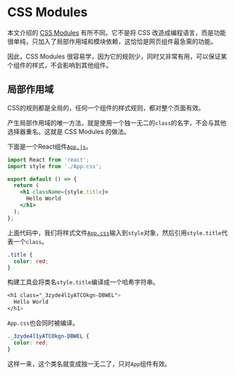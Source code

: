 # CSS Modules

本文介绍的 [CSS Modules](https://github.com/css-modules/css-modules) 有所不同。它不是将 CSS 改造成编程语言，而是功能很单纯，只加入了局部作用域和模块依赖，这恰恰是网页组件最急需的功能。

因此，CSS Modules 很容易学，因为它的规则少，同时又非常有用，可以保证某个组件的样式，不会影响到其他组件。 



## 局部作用域

CSS的规则都是全局的，任何一个组件的样式规则，都对整个页面有效。

产生局部作用域的唯一方法，就是使用一个独一无二的`class`的名字，不会与其他选择器重名。这就是 CSS Modules 的做法。



下面是一个React组件[`App.js`](https://github.com/ruanyf/css-modules-demos/blob/master/demo01/components/App.js)。

 ```jsx
 import React from 'react';
 import style from './App.css';
 
 export default () => {
   return (
     <h1 className={style.title}>
       Hello World
     </h1>
   );
 };
 ```

上面代码中，我们将样式文件[`App.css`](https://github.com/ruanyf/css-modules-demos/blob/master/demo01/components/App.css)输入到`style`对象，然后引用`style.title`代表一个`class`。

```css
.title {
  color: red;
}
```

构建工具会将类名`style.title`编译成一个哈希字符串。

```css
<h1 class="_3zyde4l1yATCOkgn-DBWEL">
  Hello World
</h1>
```

`App.css`也会同时被编译。

```css
._3zyde4l1yATCOkgn-DBWEL {
  color: red;
}
```

这样一来，这个类名就变成独一无二了，只对`App`组件有效。